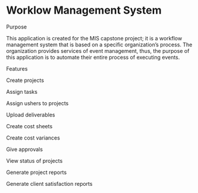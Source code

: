 # Worklow Management System
 
Purpose 

This application is created for the MIS capstone project; it is a workflow management system that is based on a specific organization’s process. The organization provides services of event management, thus, the purpose of this application is to automate their entire process of executing events.

Features 

Create projects

Assign tasks 

Assign ushers to projects 

Upload deliverables 

Create cost sheets

Create cost variances 

Give approvals 

View status of projects 

Generate project reports

Generate client satisfaction reports 

